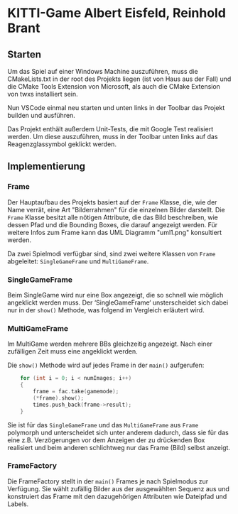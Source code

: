 # KITTI-Game Albert Eisfeld, Reinhold Brant

## Starten

Um das Spiel auf einer Windows Machine auszuführen, muss die CMakeLists.txt in der root des Projekts liegen 
(ist von Haus aus der Fall) und die CMake Tools Extension von Microsoft, als auch die CMake Extension von twxs installiert sein.

Nun VSCode einmal neu starten und unten links in der Toolbar das Projekt builden und ausführen.

Das Projekt enthält außerdem Unit-Tests, die mit Google Test realisiert werden. Um diese auszuführen, muss in der Toolbar unten links auf das Reagenzglassymbol geklickt werden.

## Implementierung

### Frame

Der Hauptaufbau des Projekts basiert auf der `Frame` Klasse, die, wie der Name verrät, eine Art "Bilderrahmen" für die
einzelnen Bilder darstellt. Die `Frame` Klasse besitzt alle nötigen Attribute, die das Bild beschreiben, wie dessen Pfad
und die Bounding Boxes, die darauf angezeigt werden. Für weitere Infos zum Frame kann das UML Diagramm "uml1.png" konsultiert werden.

Da zwei Spielmodi verfügbar sind, sind zwei weitere Klassen von `Frame` abgeleitet: `SingleGameFrame` und `MultiGameFrame`.

### SingleGameFrame

Beim SingleGame wird nur eine Box angezeigt, die so schnell wie möglich angeklickt werden muss. 
Der ‘SingleGameFrame‘ unsterscheidet sich dabei nur in der `show()` Methode, was folgend im Vergleich erläutert wird.

### MultiGameFrame

Im MultiGame werden mehrere BBs gleichzeitig angezeigt. Nach einer zufälligen Zeit muss eine angeklickt werden.

Die `show()` Methode wird auf jedes Frame in der `main()` aufgerufen:
```cpp
    for (int i = 0; i < numImages; i++)
    {
        frame = fac.take(gamemode);
        (*frame).show();
        times.push_back(frame->result);
    }
```
Sie ist für das `SingleGameFrame` und das `MultiGameFrame` aus `Frame` polymorph und unterscheidet sich unter anderem dadurch, dass sie für das eine z.B. Verzögerungen vor dem Anzeigen der zu drückenden Box realisiert und beim anderen schlichtweg nur das Frame (Bild) selbst anzeigt.

### FrameFactory

Die FrameFactory stellt in der `main()` Frames je nach Spielmodus zur Verfügung. Sie wählt zufällig Bilder aus der ausgewählten Sequenz aus und konstruiert das Frame mit den dazugehörigen Attributen wie Dateipfad und Labels.
